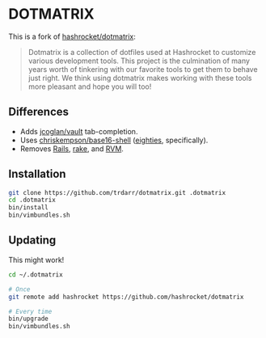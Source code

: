 DOTMATRIX
=========

This is a fork of [hashrocket/dotmatrix][]:

> Dotmatrix is a collection of dotfiles used at Hashrocket to customize various
> development tools. This project is the culmination of many years worth of
> tinkering with our favorite tools to get them to behave just right. We think
> using dotmatrix makes working with these tools more pleasant and hope you will
> too!


Differences
-----------

* Adds [jcoglan/vault][] tab-completion.
* Uses [chriskempson/base16-shell][] ([eighties][], specifically).
* Removes [Rails][], [rake][], and [RVM][].


Installation
------------

```zsh
git clone https://github.com/trdarr/dotmatrix.git .dotmatrix
cd .dotmatrix
bin/install
bin/vimbundles.sh
```


Updating
--------

This might work!

```zsh
cd ~/.dotmatrix

# Once
git remote add hashrocket https://github.com/hashrocket/dotmatrix

# Every time
bin/upgrade
bin/vimbundles.sh
```

[chriskempson/base16-shell]: https://github.com/chriskempson/base16-shell
[eighties]: https://chriskempson.github.io/base16/#eighties
[hashrocket/dotmatrix]: https://github.com/hashrocket/dotmatrix
[jcoglan/vault]: https://github.com/jcoglan/vault
[Rails]: http://rubyonrails.org/
[rake]: https://ruby.github.io/rake/
[RVM]: https://rvm.io/
